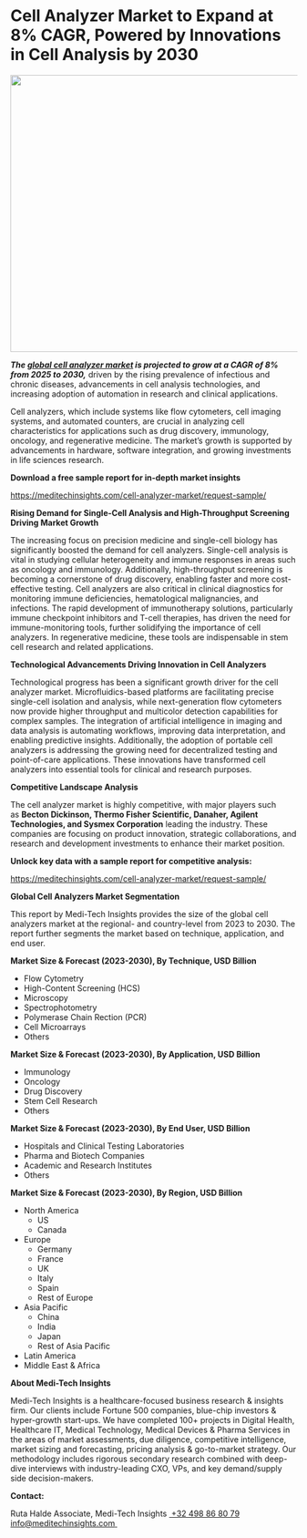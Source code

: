 <H1> Cell Analyzer Market to Expand at 8% CAGR, Powered by Innovations in Cell Analysis by 2030 </H1>
<img class="alignnone size-full wp-image-1587" src="http://dailyinvestorhub.com/wp-content/uploads/2025/04/Cell-Analyzer-Market.png" alt="" width="826" height="486" />

<strong><em>The </em></strong><a href="https://meditechinsights.com/cell-analyzer-market/"><strong><em>global cell analyzer market</em></strong></a><strong><em> is projected to grow at a CAGR of 8% from 2025 to 2030,</em></strong> driven by the rising prevalence of infectious and chronic diseases, advancements in cell analysis technologies, and increasing adoption of automation in research and clinical applications.

Cell analyzers, which include systems like flow cytometers, cell imaging systems, and automated counters, are crucial in analyzing cell characteristics for applications such as drug discovery, immunology, oncology, and regenerative medicine. The market’s growth is supported by advancements in hardware, software integration, and growing investments in life sciences research.

<strong>Download a free sample report for in-depth market insights</strong>

<a href="https://meditechinsights.com/cell-analyzer-market/request-sample/">https://meditechinsights.com/cell-analyzer-market/request-sample/</a>

<strong>Rising Demand for Single-Cell Analysis and High-Throughput Screening Driving Market Growth</strong>

The increasing focus on precision medicine and single-cell biology has significantly boosted the demand for cell analyzers. Single-cell analysis is vital in studying cellular heterogeneity and immune responses in areas such as oncology and immunology. Additionally, high-throughput screening is becoming a cornerstone of drug discovery, enabling faster and more cost-effective testing. Cell analyzers are also critical in clinical diagnostics for monitoring immune deficiencies, hematological malignancies, and infections. The rapid development of immunotherapy solutions, particularly immune checkpoint inhibitors and T-cell therapies, has driven the need for immune-monitoring tools, further solidifying the importance of cell analyzers. In regenerative medicine, these tools are indispensable in stem cell research and related applications.

<strong>Technological Advancements Driving Innovation in Cell Analyzers</strong>

Technological progress has been a significant growth driver for the cell analyzer market. Microfluidics-based platforms are facilitating precise single-cell isolation and analysis, while next-generation flow cytometers now provide higher throughput and multicolor detection capabilities for complex samples. The integration of artificial intelligence in imaging and data analysis is automating workflows, improving data interpretation, and enabling predictive insights. Additionally, the adoption of portable cell analyzers is addressing the growing need for decentralized testing and point-of-care applications. These innovations have transformed cell analyzers into essential tools for clinical and research purposes.

<strong>Competitive Landscape Analysis</strong>

The cell analyzer market is highly competitive, with major players such as <strong>Becton Dickinson, Thermo Fisher Scientific, Danaher, Agilent Technologies, and Sysmex Corporation</strong> leading the industry. These companies are focusing on product innovation, strategic collaborations, and research and development investments to enhance their market position.

<strong>Unlock key data with a sample report for competitive analysis:</strong>

<a href="https://meditechinsights.com/cell-analyzer-market/request-sample/">https://meditechinsights.com/cell-analyzer-market/request-sample/</a>

<strong>Global Cell Analyzers Market Segmentation</strong>

This report by Medi-Tech Insights provides the size of the global cell analyzers market at the regional- and country-level from 2023 to 2030. The report further segments the market based on technique, application, and end user.

<strong>Market Size &amp; Forecast (2023-2030), By Technique, USD Billion</strong>
<ul>
 	<li>Flow Cytometry</li>
 	<li>High-Content Screening (HCS)</li>
 	<li>Microscopy</li>
 	<li>Spectrophotometry</li>
 	<li>Polymerase Chain Rection (PCR)</li>
 	<li>Cell Microarrays</li>
 	<li>Others</li>
</ul>
<strong>Market Size &amp; Forecast (2023-2030), By Application, USD Billion</strong>
<ul>
 	<li>Immunology</li>
 	<li>Oncology</li>
 	<li>Drug Discovery</li>
 	<li>Stem Cell Research</li>
 	<li>Others</li>
</ul>
<strong>Market Size &amp; Forecast (2023-2030), By End User, USD Billion</strong>
<ul>
 	<li>Hospitals and Clinical Testing Laboratories</li>
 	<li>Pharma and Biotech Companies</li>
 	<li>Academic and Research Institutes</li>
 	<li>Others</li>
</ul>
<strong>Market Size &amp; Forecast (2023-2030), By Region, USD Billion</strong>
<ul>
 	<li>North America
<ul>
 	<li>US</li>
 	<li>Canada</li>
</ul>
</li>
 	<li>Europe
<ul>
 	<li>Germany</li>
 	<li>France</li>
 	<li>UK</li>
 	<li>Italy</li>
 	<li>Spain</li>
 	<li>Rest of Europe</li>
</ul>
</li>
 	<li>Asia Pacific
<ul>
 	<li>China</li>
 	<li>India</li>
 	<li>Japan</li>
 	<li>Rest of Asia Pacific</li>
</ul>
</li>
 	<li>Latin America</li>
 	<li>Middle East &amp; Africa</li>
</ul>
<strong>About Medi-Tech Insights</strong>

Medi-Tech Insights is a healthcare-focused business research &amp; insights firm. Our clients include Fortune 500 companies, blue-chip investors &amp; hyper-growth start-ups. We have completed 100+ projects in Digital Health, Healthcare IT, Medical Technology, Medical Devices &amp; Pharma Services in the areas of market assessments, due diligence, competitive intelligence, market sizing and forecasting, pricing analysis &amp; go-to-market strategy. Our methodology includes rigorous secondary research combined with deep-dive interviews with industry-leading CXO, VPs, and key demand/supply side decision-makers.

<strong>Contact:</strong>

Ruta Halde
Associate, Medi-Tech Insights
<u> +32 498 86 80 79
</u><a href="mailto:info@meditechinsights.com">info@meditechinsights.com</a><u> </u>
